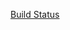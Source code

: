 [Build Status](http://localhost:8080/buildStatus/icon?job=deployment "http://localhost:8080/job/deployment/")
